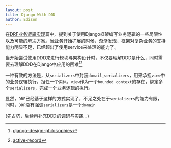 ```yaml
---
layout: post
title: Django With DDD
author: Edison
---
```


在[DRF业务逻辑实现](https://zhangn661.com/2021/03/30/DRF-Bussiness-Logic/)篇中，提到关于使用Django框架编写业务逻辑的一些局限性以及可能的解决方案。当业务开始扩展的时候，渐渐发现，框架对复杂业务的支持能力明显不足，已经超出了使用service来处理的能力了。

当开始尝试使用DDD来进行模块与架构设计时，不仅要理解DDD是什么，同时需要去理解DDD在Django中应用的困难[^1][^2]

一种有效的方法是，从```serializers```中封装```domail_serializers```，用来承担```view```中的业务逻辑执行，担任一个```实体```。```view```作为一个```bounded context```的存在，绑定多个```serializers```，完成一个业务逻辑的执行。

显然，```DRF```已经基于这样的方式实现了，不足之处在于```serializers```的能力有限，同时，```DRF```没有强调```serializers```是一个```domain```

(先占坑，后续再补充DDD的调研与实践...)



[^1]: [django-design-philosophies](https://docs.djangoproject.com/en/3.2/misc/design-philosophies/#include-all-relevant-domain-logic)
[^2]: [active-record](https://www.martinfowler.com/eaaCatalog/activeRecord.html)